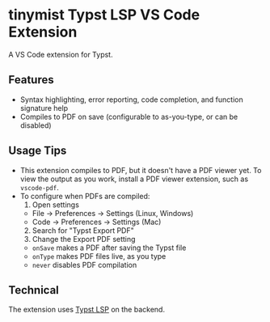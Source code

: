 # tinymist Typst LSP VS Code Extension

A VS Code extension for Typst.

## Features

- Syntax highlighting, error reporting, code completion, and function signature
  help
- Compiles to PDF on save (configurable to as-you-type, or can be disabled)

## Usage Tips

- This extension compiles to PDF, but it doesn't have a PDF viewer yet. To view
  the output as you work, install a PDF viewer extension, such as
  `vscode-pdf`.
- To configure when PDFs are compiled:
  1. Open settings
    - File -> Preferences -> Settings (Linux, Windows)
    - Code -> Preferences -> Settings (Mac)
  2. Search for "Typst Export PDF"
  3. Change the Export PDF setting
    - `onSave` makes a PDF after saving the Typst file
    - `onType` makes PDF files live, as you type
    - `never` disables PDF compilation

## Technical

The extension uses [Typst LSP](https://github.com/Myriad-Dreamin/tinymist) on the
backend.
